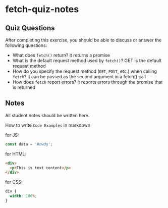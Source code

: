 # fetch-quiz-notes

## Quiz Questions

After completing this exercise, you should be able to discuss or answer the following questions:

- What does `fetch()` return?
  it returns a promise
- What is the default request method used by `fetch()`?
  GET is the default request method
- How do you specify the request method (`GET`, `POST`, etc.) when calling `fetch`?
  it can be passed as the second argument in a fetch() call
- How does `fetch` report errors?
  it reports errors through the promise that is returned

## Notes

All student notes should be written here.

How to write `Code Examples` in markdown

for JS:

```javascript
const data = 'Howdy';
```

for HTML:

```html
<div>
  <p>This is text content</p>
</div>
```

for CSS:

```css
div {
  width: 100%;
}
```
